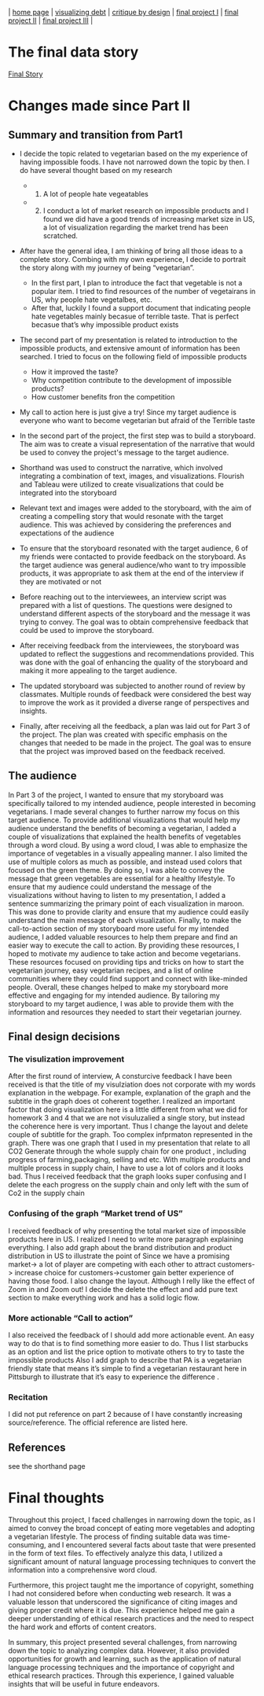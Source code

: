 | [home page](https://cmustudent.github.io/tswd-portfolio-templates/) | [visualizing debt](visualizing-government-debt) | [critique by design](critique-by-design) | [final project I](final-project-part-one) | [final project II](final-project-part-two) | [final project III](final-project-part-three) |

# The final data story
[Final Story](https://app.shorthand.com/organisations/JSrgFWI7zn/stories/AUe67PtFpO)



# Changes made since Part II
## Summary and transition from Part1
- I decide the topic related to vegetarian based on the my experience of having impossible foods. I have not narrowed down the topic by then. I do have several thought based on my research 
  - 1. A lot of people hate vegeatables
  - 2. I conduct a lot of market research on impossible products and I found we did have a good trends of increasing market size in US, a lot of visualization regarding the market trend has been scratched. 
- After have the general idea, I am thinking of bring all those ideas to a complete story. Combing with my own experience, I decide to portrait the story along with my journey of being “vegetarian”. 
  - In the first part, I plan to introduce the fact that vegetable is not a popular item. I tried to find resources of the number of vegetairans in US, why people hate vegetalbes, etc.
  - After that, luckily I found a support document that indicating people hate vegetables mainly becasue of terrible taste. That is perfect becasue that’s why impossible product exists 
- The second part of my presentation is related to introduction to the impossible products, and extensive amount of information has been searched. I tried to focus on the following field of impossible products 
  - How it improved the taste? 
  - Why competition contribute to the development of impossible products? 
  - How customer benefits fron the competition
- My call to action here is just give a try! Since my target audience is everyone who want to become vegetarian but afraid of the Terrible taste

- In the second part of the project, the first step was to build a storyboard. The aim was to create a visual representation of the narrative that would be used to convey the project's message to the target audience.
- Shorthand was used to construct the narrative, which involved integrating a combination of text, images, and visualizations. Flourish and Tableau were utilized to create visualizations that could be integrated into the storyboard
- Relevant text and images were added to the storyboard, with the aim of creating a compelling story that would resonate with the target audience. This was achieved by considering the preferences and expectations of the audience
- To ensure that the storyboard resonated with the target audience, 6 of my friends were contacted to provide feedback on the storyboard. As the target audience was general audience/who want to try impossible products, it was appropriate to ask them at the end of the interview if they are motivated or not
- Before reaching out to the interviewees, an interview script was prepared with a list of questions. The questions were designed to understand different aspects of the storyboard and the message it was trying to convey. The goal was to obtain comprehensive feedback that could be used to improve the storyboard.
- After receiving feedback from the interviewees, the storyboard was updated to reflect the suggestions and recommendations provided. This was done with the goal of enhancing the quality of the storyboard and making it more appealing to the target audience.
- The updated storyboard was subjected to another round of review by classmates. Multiple rounds of feedback were considered the best way to improve the work as it provided a diverse range of perspectives and insights.
- Finally, after receiving all the feedback, a plan was laid out for Part 3 of the project. The plan was created with specific emphasis on the changes that needed to be made in the project. The goal was to ensure that the project was improved based on the feedback received.


## The audience
In Part 3 of the project, I wanted to ensure that my storyboard was specifically tailored to my intended audience, people interested in becoming vegetarians. I made several changes to further narrow my focus on this target audience.
To provide additional visualizations that would help my audience understand the benefits of becoming a vegetarian, I added a couple of visualizations that explained the health benefits of vegetables through a word cloud. By using a word cloud, I was able to emphasize the importance of vegetables in a visually appealing manner. I also limited the use of multiple colors as much as possible, and instead used colors that focused on the green theme. By doing so, I was able to convey the message that green vegetables are essential for a healthy lifestyle.
To ensure that my audience could understand the message of the visualizations without having to listen to my presentation, I added a sentence summarizing the primary point of each visualization in maroon. This was done to provide clarity and ensure that my audience could easily understand the main message of each visualization.
Finally, to make the call-to-action section of my storyboard more useful for my intended audience, I added valuable resources to help them prepare and find an easier way to execute the call to action. By providing these resources, I hoped to motivate my audience to take action and become vegetarians. These resources focused on providing tips and tricks on how to start the vegetarian journey, easy vegetarian recipes, and a list of online communities where they could find support and connect with like-minded people.
Overall, these changes helped to make my storyboard more effective and engaging for my intended audience. By tailoring my storyboard to my target audience, I was able to provide them with the information and resources they needed to start their vegetarian journey.



## Final design decisions
### The visulization improvement 
After the first round of interview,  A consturcive feedback I have been received is that the title of my visulziation does not corporate with my words explanation in the webpage. For example, explanation of the graph and the subtitle in the graph does ot coherent together. I realized an important factor that doing visualization here is a little different from what we did for homework 3 and 4 that we are not visuluzalied a single story, but instead the coherence here is very important. Thus I change the layout and delete couple of subtitle for the graph. 
Too complex infprmaton represented in the graph. There was one graph that I used in my presentation that relate to all CO2 Generate through the whole supply chain for one product , including progress of farming,packaging, selling and etc. With multiple products and multiple process in supply chain, I have to use a lot of colors and it looks bad. Thus I received feedback that the graph looks super confusing and I delete the each progress on the supply chain and only left with the sum of Co2 in the supply chain 
### Confusing of the graph “Market trend of US”
I received feedback of why presenting the total market size of impossible products here in US. I realized I need to write more paragraph explaining everything. I also add graph about the brand distribution and product distribution in US to illustrate the point of Since we have a promising market-> a lot of player are competing with each other to attract customers-> increase choice for customers->customer gain better experience of having those food. 
I also change the layout. Although I relly like the effect of Zoom in and Zoom out! I decide the delete the effect and add pure text section to make everything work and has a solid logic flow. 
### More actionable “Call to action”
I also received the feedback of I should add more actionable event. An easy way to do that is to find something more easier to do. Thus I list starbucks as an option and list the price option to motivate others to try to taste the impossible products 
Also I add graph to describe that PA is a vegetarian friendly state that means it’s simple to find a vegetarian restaurant here in Pittsburgh to illustrate that it’s easy to experience the difference . 
### Recitation
I did not put reference on part 2 because of I have constantly increasing source/reference. The official reference are listed here. 




## References
see the shorthand page 

# Final thoughts
Throughout this project, I faced challenges in narrowing down the topic, as I aimed to convey the broad concept of eating more vegetables and adopting a vegetarian lifestyle. The process of finding suitable data was time-consuming, and I encountered several facts about taste that were presented in the form of text files. To effectively analyze this data, I utilized a significant amount of natural language processing techniques to convert the information into a comprehensive word cloud.

Furthermore, this project taught me the importance of copyright, something I had not considered before when conducting web research. It was a valuable lesson that underscored the significance of citing images and giving proper credit where it is due. This experience helped me gain a deeper understanding of ethical research practices and the need to respect the hard work and efforts of content creators.

In summary, this project presented several challenges, from narrowing down the topic to analyzing complex data. However, it also provided opportunities for growth and learning, such as the application of natural language processing techniques and the importance of copyright and ethical research practices. Through this experience, I gained valuable insights that will be useful in future endeavors.





